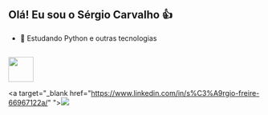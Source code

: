 ## Olá! Eu sou o Sérgio Carvalho 👍


- 🌱 Estudando Python e outras tecnologias 

##
<img height="50" width="50" src="https://cdn.jsdelivr.net/gh/devicons/devicon/icons/python/python-original-wordmark.svg" />

<a target="_blank href="https://www.linkedin.com/in/s%C3%A9rgio-freire-66967122a/" "><img target="_blank" src="https://img.shields.io/badge/LinkedIn-0077B5?style=for-the-badge&logo=linkedin&logoColor=white" ></a>

 ##
 


          
